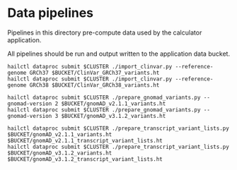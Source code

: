 # Data pipelines

Pipelines in this directory pre-compute data used by the calculator application.

All pipelines should be run and output written to the application data bucket.

```
hailctl dataproc submit $CLUSTER ./import_clinvar.py --reference-genome GRCh37 $BUCKET/ClinVar_GRCh37_variants.ht
hailctl dataproc submit $CLUSTER ./import_clinvar.py --reference-genome GRCh38 $BUCKET/ClinVar_GRCh38_variants.ht

hailctl dataproc submit $CLUSTER ./prepare_gnomad_variants.py --gnomad-version 2 $BUCKET/gnomAD_v2.1.1_variants.ht
hailctl dataproc submit $CLUSTER ./prepare_gnomad_variants.py --gnomad-version 3 $BUCKET/gnomAD_v3.1.2_variants.ht

hailctl dataproc submit $CLUSTER ./prepare_transcript_variant_lists.py $BUCKET/gnomAD_v2.1.1_variants.ht $BUCKET/gnomAD_v2.1.1_transcript_variant_lists.ht
hailctl dataproc submit $CLUSTER ./prepare_transcript_variant_lists.py $BUCKET/gnomAD_v3.1.2_variants.ht $BUCKET/gnomAD_v3.1.2_transcript_variant_lists.ht
```
